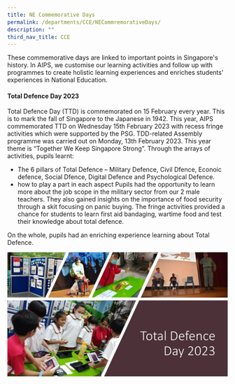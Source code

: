 ```yaml
---
title: NE Commemorative Days
permalink: /departments/CCE/NECommremorativeDays/
description: ""
third_nav_title: CCE
---
```

These commemorative days are linked to important points in Singapore's history. In AIPS, we customise our learning activities and follow up with programmes to create holistic learning experiences and enriches students' experiences in National Education.
			
#### Total Defence Day 2023
Total Defence Day (TTD) is commemorated on 15 February every year. This is to mark the fall of Singapore to the Japanese in 1942. This year, AIPS commemorated TTD on Wednesday 15th February 2023 with recess fringe activities which were supported by the PSG.  TDD-related Assembly programme was carried out on Monday, 13th February 2023. This year theme is “Together We Keep Singapore Strong”.  Through the arrays of activities, pupils learnt:<br>
- The 6 pillars of Total Defence – Military Defence, Civil Dfence, Econoic defence, Social Dfence, Digital Defence and Psychological Defence.
- how to play a part in each aspect
Pupils had the opportunity to learn more about the job scope in the military sector from our 2 male teachers. They also gained insights on the importance of food security through a skit focusing on panic buying. The fringe activities provided a chance for students to learn first aid bandaging, wartime food and test their knowledge about total defence. 

On the whole, pupils had an enriching experience learning about Total Defence. 

![](/images/Total%20Defence%20Day%202023.jpg)